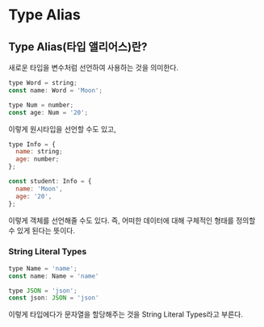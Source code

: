 # Type Alias
## Type Alias(타입 앨리어스)란?
새로운 타입을 변수처럼 선언하여 사용하는 것을 의미한다.
```jsx
type Word = string;
const name: Word = 'Moon';

type Num = number;
const age: Num = '20';
```
이렇게 원시타입을 선언할 수도 있고,  
```jsx
type Info = {
  name: string;
  age: number;
};

const student: Info = {
  name: 'Moon',
  age: '20',
};
```
이렇게 객체를 선언해줄 수도 있다. 즉, 어떠한 데이터에 대해 구체적인 형태를 정의할 수 있게 된다는 뜻이다.

### String Literal Types
```jsx
type Name = 'name';
const name: Name = 'name'

type JSON = 'json';
const json: JSON = 'json'
```
이렇게 타입에다가 문자열을 할당해주는 것을 String Literal Types라고 부른다.
